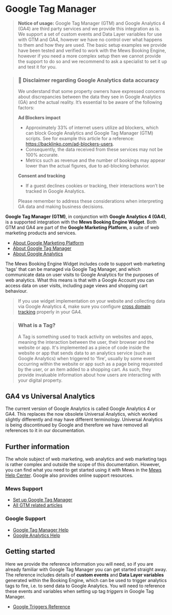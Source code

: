 # Google Tag Manager

> **Notice of usage:** Google Tag Manager (GTM) and Google Analytics 4 (GA4) are third party services and we provide this integration as is.
We support a set of custom events and Data Layer variables for use with GTM and GA4, however we have no control over what happens to them and how they are used. The basic setup examples we provide have been tested and verified to work with the Mews Booking Engine, however if you need a more complex setup then we cannot provide the support to do so and we recommend to ask a specialist to set it up and test it for you.


> ### 🚨 Disclaimer regarding Google Analytics data accuracy
>
> We understand that some property owners have expressed concerns about discrepancies between the data they see in Google Analytics (GA) and the actual reality. It’s essential to be aware of the following factors:
>
> **Ad Blockers impact**
> - Approximately 33% of internet users utilize ad blockers, which can block Google Analytics and Google Tag Manager (GTM) scripts. See for example this article for a reference: <a href="https://backlinko.com/ad-blockers-users" target="_blank">https://backlinko.com/ad-blockers-users</a>.
> - Consequently, the data received from these services may not be 100% accurate.
> - Metrics such as revenue and the number of bookings may appear lower than the actual figures, due to ad-blocking behavior.
>
> **Consent and tracking**
> - If a guest declines cookies or tracking, their interactions won’t be tracked in Google Analytics.
>
> Please remember to address these considerations when interpreting GA data and making business decisions.


**Google Tag Manager (GTM)**, in conjunction with **Google Analytics 4 (GA4)**, is a supported integration with the **Mews Booking Engine Widget**.
Both GTM and GA4 are part of the **Google Marketing Platform**, a suite of web marketing products and services.

* [About Google Marketing Platform](https://marketingplatform.google.com)
* [About Google Tag Manager](https://marketingplatform.google.com/about/tag-manager/)
* [About Google Analytics](https://marketingplatform.google.com/about/analytics/)

The Mews Booking Engine Widget includes code to support web marketing 'tags' that can be managed via Google Tag Manager, and which communicate data on user visits to Google Analytics for the purposes of web analytics. What this means is that with a Google Account you can access data on user visits, including page views and shopping cart behaviour.

> If you use widget implementation on your website and collecting data via Google Analytics 4, make sure you configure [cross domain tracking](ga-cross-domain-tracking.md) properly in your GA4.

> ### What is a Tag?
> A Tag is something used to track activity on websites and apps, meaning the interaction between the user, their browser and the website or app. It's implemented as a piece of code inside the website or app that sends data to an analytics service (such as Google Analytics) when triggered to 'fire', usually by some event occurring within the website or app such as a page being requested by the user, or an item added to a shopping cart. As such, they provide invaluable information about how users are interacting with your digital property.

## GA4 vs Universal Analytics

The current version of Google Analytics is called Google Analytics 4 or GA4. This replaces the now obsolete Universal Analytics, which worked slightly differently and may have different terminology. Universal Analytics is being discontinued by Google and therefore we have removed all references to it in our documentation.

## Further information

The whole subject of web marketing, web analytics and web marketing tags is rather complex and outside the scope of this documentation. However, you can find what you need to get started using it with Mews in the [Mews Help Center](https://help.mews.com). Google also provides online support resources.

### Mews Support

* [Set up Google Tag Manager](https://help.mews.com/s/article/google-tag-manager)
* [All GTM related articles](https://help.mews.com/s/global-search/GTM)

### Google Support
* [Google Tag Manager Help](https://support.google.com/tagmanager/)
* [Google Analytics Help](https://support.google.com/analytics/)

## Getting started

Here we provide the reference information you will need, so if you are already familiar with Google Tag Manager you can get started straight away.
The reference includes details of **custom events** and **Data Layer variables** generated within the Booking Engine, which can be used to trigger analytics tags to fire, i.e. to send data to Google Analytics.
You will need to reference these events and variables when setting up tag _triggers_ in Google Tag Manager.

* [Google Triggers Reference](google-triggers-reference.md)
